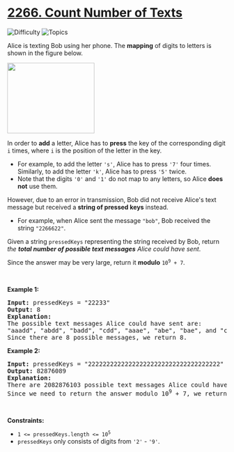 # [2266. Count Number of Texts](https://leetcode.com/problems/count-number-of-texts)

![Difficulty](https://img.shields.io/badge/Difficulty-Medium-blue.svg) ![Topics](https://img.shields.io/badge/Topics-Hash%20Table,%20Math,%20String,%20Dynamic%20Programming-orange.svg)
<br/>

<p>Alice is texting Bob using her phone. The <strong>mapping</strong> of digits to letters is shown in the figure below.</p>
<img alt="" src="https://assets.leetcode.com/uploads/2022/03/15/1200px-telephone-keypad2svg.png" style="width: 200px; height: 162px;" />
<p>In order to <strong>add</strong> a letter, Alice has to <strong>press</strong> the key of the corresponding digit <code>i</code> times, where <code>i</code> is the position of the letter in the key.</p>

<ul>
	<li>For example, to add the letter <code>&#39;s&#39;</code>, Alice has to press <code>&#39;7&#39;</code> four times. Similarly, to add the letter <code>&#39;k&#39;</code>, Alice has to press <code>&#39;5&#39;</code> twice.</li>
	<li>Note that the digits <code>&#39;0&#39;</code> and <code>&#39;1&#39;</code> do not map to any letters, so Alice <strong>does not</strong> use them.</li>
</ul>

<p>However, due to an error in transmission, Bob did not receive Alice&#39;s text message but received a <strong>string of pressed keys</strong> instead.</p>

<ul>
	<li>For example, when Alice sent the message <code>&quot;bob&quot;</code>, Bob received the string <code>&quot;2266622&quot;</code>.</li>
</ul>

<p>Given a string <code>pressedKeys</code> representing the string received by Bob, return <em>the <strong>total number of possible text messages</strong> Alice could have sent</em>.</p>

<p>Since the answer may be very large, return it <strong>modulo</strong> <code>10<sup>9</sup> + 7</code>.</p>

<p>&nbsp;</p>
<p><strong class="example">Example 1:</strong></p>

<pre>
<strong>Input:</strong> pressedKeys = &quot;22233&quot;
<strong>Output:</strong> 8
<strong>Explanation:</strong>
The possible text messages Alice could have sent are:
&quot;aaadd&quot;, &quot;abdd&quot;, &quot;badd&quot;, &quot;cdd&quot;, &quot;aaae&quot;, &quot;abe&quot;, &quot;bae&quot;, and &quot;ce&quot;.
Since there are 8 possible messages, we return 8.
</pre>

<p><strong class="example">Example 2:</strong></p>

<pre>
<strong>Input:</strong> pressedKeys = &quot;222222222222222222222222222222222222&quot;
<strong>Output:</strong> 82876089
<strong>Explanation:</strong>
There are 2082876103 possible text messages Alice could have sent.
Since we need to return the answer modulo 10<sup>9</sup> + 7, we return 2082876103 % (10<sup>9</sup> + 7) = 82876089.
</pre>

<p>&nbsp;</p>
<p><strong>Constraints:</strong></p>

<ul>
	<li><code>1 &lt;= pressedKeys.length &lt;= 10<sup>5</sup></code></li>
	<li><code>pressedKeys</code> only consists of digits from <code>&#39;2&#39;</code> - <code>&#39;9&#39;</code>.</li>
</ul>

